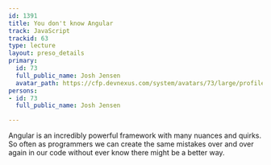```yaml
---
id: 1391
title: You don't know Angular
track: JavaScript
trackid: 63
type: lecture
layout: preso_details
primary:
  id: 73
  full_public_name: Josh Jensen
  avatar_path: https://cfp.devnexus.com/system/avatars/73/large/profile_picture.jpg?1485266081
persons:
- id: 73
  full_public_name: Josh Jensen

---
```

Angular is an incredibly powerful framework with many nuances and quirks. So often as programmers we can create the same mistakes over and over again in our code without ever know there might be a better way. 